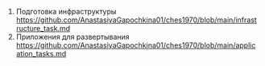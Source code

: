 1) Подготовка инфраструктуры
https://github.com/AnastasiyaGapochkina01/ches1970/blob/main/infrastructure_task.md
2) Приложения для развертывания
https://github.com/AnastasiyaGapochkina01/ches1970/blob/main/application_tasks.md
